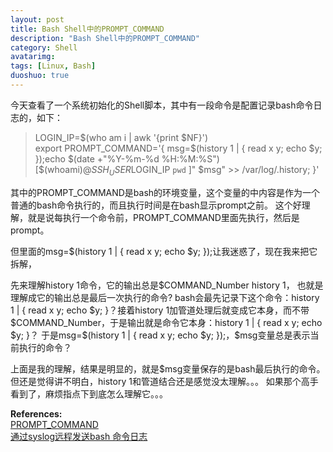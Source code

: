 ```yaml
---
layout: post
title: Bash Shell中的PROMPT_COMMAND
description: "Bash Shell中的PROMPT_COMMAND"
category: Shell
avatarimg:
tags: [Linux, Bash]
duoshuo: true
---
```


今天查看了一个系统初始化的Shell脚本，其中有一段命令是配置记录bash命令日志的，如下：  
> LOGIN_IP=$(who am i | awk '{print $NF}')  
> export PROMPT_COMMAND='{ msg=$(history 1 | { read x y; echo $y; });echo $(date +"%Y-%m-%d %H:%M:%S") [$(whoami)@$SSH_USER$LOGIN_IP `pwd` ]" $msg" >> /var/log/.history; }'

其中的PROMPT_COMMAND是bash的环境变量，这个变量的中内容是作为一个普通的bash命令执行的，而且执行时间是在bash显示prompt之前。
这个好理解，就是说每执行一个命令前，PROMPT_COMMAND里面先执行，然后是prompt。

但里面的msg=$(history 1 | { read x y; echo $y; });让我迷惑了，现在我来把它拆解，

先来理解history 1命令，它的输出总是$COMMAND_Number history 1， 也就是理解成它的输出总是最后一次执行的命令?
bash会最先记录下这个命令：history 1 | { read x y; echo $y; }？接着history 1加管道处理后就变成它本身，而不带$COMMAND_Number，于是输出就是命令它本身：history 1 | { read x y; echo $y; }？
于是msg=$(history 1 | { read x y; echo $y; });，$msg变量总是表示当前执行的命令？

上面是我的理解，结果是明显的，就是$msg变量保存的是bash最后执行的命令。但还是觉得讲不明白，history 1和管道结合还是感觉没太理解。。。
如果那个高手看到了，麻烦指点下到底怎么理解它。。。



**References:**  
[PROMPT_COMMAND](http://www.tldp.org/HOWTO/Bash-Prompt-HOWTO/x264.html)  
[通过syslog远程发送bash 命令日志](http://0cx.cc/tag/bash-history/)  


